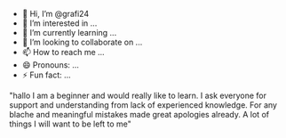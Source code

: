 - 👋 Hi, I’m @grafi24
- 👀 I’m interested in ...
- 🌱 I’m currently learning ...
- 💞️ I’m looking to collaborate on ...
- 📫 How to reach me ...
- 😄 Pronouns: ...
- ⚡ Fun fact: ...


"hallo I am a beginner and would really like to learn. I ask everyone for support and understanding from lack of experienced knowledge. For any blache and meaningful mistakes made great apologies already. A lot of things I will want to be left to me"



<!---
hallo I am a beginner and would really like to learn. I ask everyone for support and understanding from lack of experienced knowledge. For any blache and meaningful mistakes made great apologies already. A lot of things I will want to be left to me
--->
